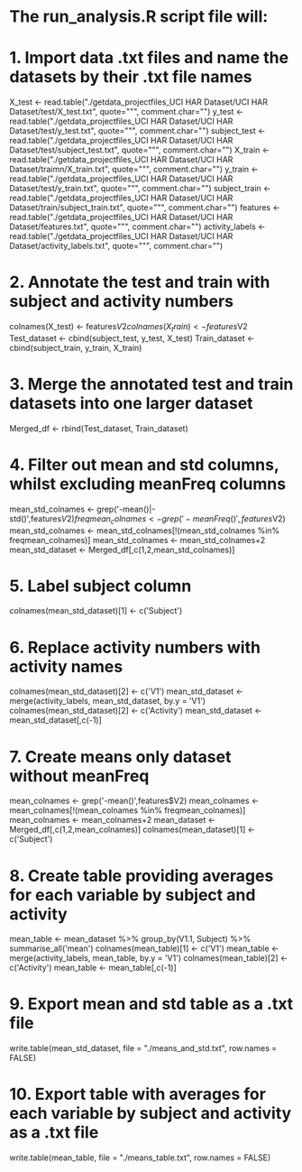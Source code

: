 # The run_analysis.R script file will:

# 1. Import data .txt files and name the datasets by their .txt file names

X_test <- read.table("./getdata_projectfiles_UCI HAR Dataset/UCI HAR Dataset/test/X_test.txt", quote="\"", comment.char="")
y_test <- read.table("./getdata_projectfiles_UCI HAR Dataset/UCI HAR Dataset/test/y_test.txt", quote="\"", comment.char="")
subject_test <- read.table("./getdata_projectfiles_UCI HAR Dataset/UCI HAR Dataset/test/subject_test.txt", quote="\"", comment.char="")
X_train <- read.table("./getdata_projectfiles_UCI HAR Dataset/UCI HAR Dataset/traimn/X_train.txt", quote="\"", comment.char="")
y_train <- read.table("./getdata_projectfiles_UCI HAR Dataset/UCI HAR Dataset/test/y_train.txt", quote="\"", comment.char="")
subject_train <- read.table("./getdata_projectfiles_UCI HAR Dataset/UCI HAR Dataset/train/subject_train.txt", quote="\"", comment.char="")
features <- read.table("./getdata_projectfiles_UCI HAR Dataset/UCI HAR Dataset/features.txt", quote="\"", comment.char="")
activity_labels <- read.table("./getdata_projectfiles_UCI HAR Dataset/UCI HAR Dataset/activity_labels.txt", quote="\"", comment.char="")

# 2. Annotate the test and train with subject and activity numbers

colnames(X_test) <- features$V2
colnames(X_train) <- features$V2
Test_dataset <- cbind(subject_test, y_test, X_test)
Train_dataset <- cbind(subject_train, y_train, X_train)

# 3. Merge the annotated test and train datasets into one larger dataset

Merged_df <- rbind(Test_dataset, Train_dataset)

# 4. Filter out mean and std columns, whilst excluding meanFreq columns

mean_std_colnames <- grep('-mean()|-std()',features$V2)
freqmean_colnames <- grep('-meanFreq()',features$V2)
mean_std_colnames <- mean_std_colnames[!(mean_std_colnames %in% freqmean_colnames)]
mean_std_colnames <- mean_std_colnames+2
mean_std_dataset <- Merged_df[,c(1,2,mean_std_colnames)]

# 5. Label subject column

colnames(mean_std_dataset)[1] <- c('Subject')

# 6. Replace activity numbers with activity names

colnames(mean_std_dataset)[2] <- c('V1')
mean_std_dataset <- merge(activity_labels, mean_std_dataset, by.y = 'V1')
colnames(mean_std_dataset)[2] <- c('Activity')
mean_std_dataset <- mean_std_dataset[,c(-1)]

# 7. Create means only dataset without meanFreq

mean_colnames <- grep('-mean()',features$V2)
mean_colnames <- mean_colnames[!(mean_colnames %in% freqmean_colnames)]
mean_colnames <- mean_colnames+2
mean_dataset <- Merged_df[,c(1,2,mean_colnames)]
colnames(mean_dataset)[1] <- c('Subject')

# 8. Create table providing averages for each variable by subject and activity

mean_table <- mean_dataset %>% group_by(V1.1, Subject) %>% summarise_all('mean')
colnames(mean_table)[1] <- c('V1')
mean_table <- merge(activity_labels, mean_table, by.y = 'V1')
colnames(mean_table)[2] <- c('Activity')
mean_table <- mean_table[,c(-1)]

# 9. Export mean and std table as a .txt file

write.table(mean_std_dataset, file = "./means_and_std.txt", row.names = FALSE)

# 10. Export table with averages for each variable by subject and activity as a .txt file
 
write.table(mean_table, file = "./means_table.txt", row.names = FALSE)
